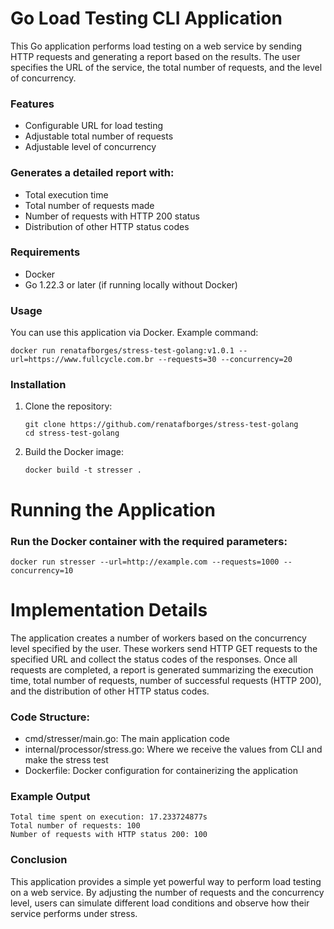 <h1>Go Load Testing CLI Application</h1>
This Go application performs load testing on a web service by sending HTTP requests and generating a report based on the results. The user specifies the URL of the service, the total number of requests, and the level of concurrency.

### Features
- Configurable URL for load testing
- Adjustable total number of requests
- Adjustable level of concurrency

### Generates a detailed report with:
- Total execution time
- Total number of requests made
- Number of requests with HTTP 200 status
- Distribution of other HTTP status codes

### Requirements
- Docker
- Go 1.22.3 or later (if running locally without Docker)

### Usage
You can use this application via Docker. Example command:
````
docker run renatafborges/stress-test-golang:v1.0.1 --url=https://www.fullcycle.com.br --requests=30 --concurrency=20   
````

### Installation

1. Clone the repository:

    ````
    git clone https://github.com/renatafborges/stress-test-golang
    cd stress-test-golang
    ````


2. Build the Docker image:

    ````
    docker build -t stresser .
    ````

<h1>Running the Application</h1>

### Run the Docker container with the required parameters:

````
docker run stresser --url=http://example.com --requests=1000 --concurrency=10
````

<h1>Implementation Details</h1>

The application creates a number of workers based on the concurrency level specified by the user. These workers send HTTP GET requests to the specified URL and collect the status codes of the responses. Once all requests are completed, a report is generated summarizing the execution time, total number of requests, number of successful requests (HTTP 200), and the distribution of other HTTP status codes.

### Code Structure:
- cmd/stresser/main.go: The main application code
- internal/processor/stress.go: Where we receive the values from CLI and make the stress test
- Dockerfile: Docker configuration for containerizing the application

### Example Output
````
Total time spent on execution: 17.233724877s
Total number of requests: 100
Number of requests with HTTP status 200: 100
````

### Conclusion
This application provides a simple yet powerful way to perform load testing on a web service. By adjusting the number of requests and the concurrency level, users can simulate different load conditions and observe how their service performs under stress.

